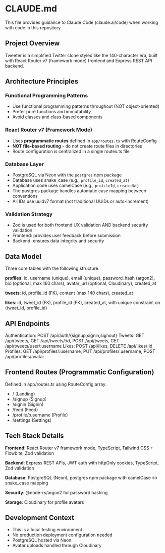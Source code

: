 # CLAUDE.md

This file provides guidance to Claude Code (claude.ai/code) when working with code in this repository.

## Project Overview

Tweeter is a simplified Twitter clone styled like the 140-character era, built with React Router v7 (framework mode) frontend and Express REST API backend.

## Architecture Principles

### Functional Programming Patterns
- Use functional programming patterns throughout (NOT object-oriented)
- Prefer pure functions and immutability
- Avoid classes and class-based components

### React Router v7 (Framework Mode)
- Uses **programmatic routes** defined in `app/routes.ts` with RouteConfig
- **NOT file-based routing** - do not create route files in directories
- Route configuration is centralized in a single routes.ts file

### Database Layer
- PostgreSQL via Neon with the `postgres` npm package
- Database uses snake_case (e.g., `profile_id`, `created_at`)
- Application code uses camelCase (e.g., `profileId`, `createdAt`)
- The postgres package handles automatic case mapping between conventions
- All IDs use uuidv7 format (not traditional UUIDs or auto-increment)

### Validation Strategy
- Zod is used for both frontend UX validation AND backend security validation
- Frontend: provides user feedback before submission
- Backend: ensures data integrity and security

## Data Model

Three core tables with the following structure:

**profiles**: id, username (unique), email (unique), password_hash (argon2), bio (optional, max 160 chars), avatar_url (optional, Cloudinary), created_at

**tweets**: id, profile_id (FK), content (max 140 chars), created_at

**likes**: id, tweet_id (FK), profile_id (FK), created_at, with unique constraint on (tweet_id, profile_id)

## API Endpoints

Authentication: POST /api/auth/{signup,signin,signout}
Tweets: GET /api/tweets, GET /api/tweets/:id, POST /api/tweets, GET /api/tweets/user/:username
Likes: POST /api/likes, DELETE /api/likes/:id
Profiles: GET /api/profiles/:username, PUT /api/profiles/:username, POST /api/profiles/avatar

## Frontend Routes (Programmatic Configuration)

Defined in app/routes.ts using RouteConfig array:
- / (Landing)
- /signup (Signup)
- /signin (Signin)
- /feed (Feed)
- /profile/:username (Profile)
- /settings (Settings)

## Tech Stack Details

**Frontend**: React Router v7 framework mode, TypeScript, Tailwind CSS + Flowbite, Zod validation

**Backend**: Express REST APIs, JWT auth with httpOnly cookies, TypeScript, Zod validation

**Database**: PostgreSQL (Neon), postgres npm package with camelCase ↔ snake_case mapping

**Security**: @node-rs/argon2 for password hashing

**Storage**: Cloudinary for profile avatars

## Development Context

- This is a local testing environment
- No production deployment configuration needed
- PostgreSQL hosted via Neon
- Avatar uploads handled through Cloudinary
